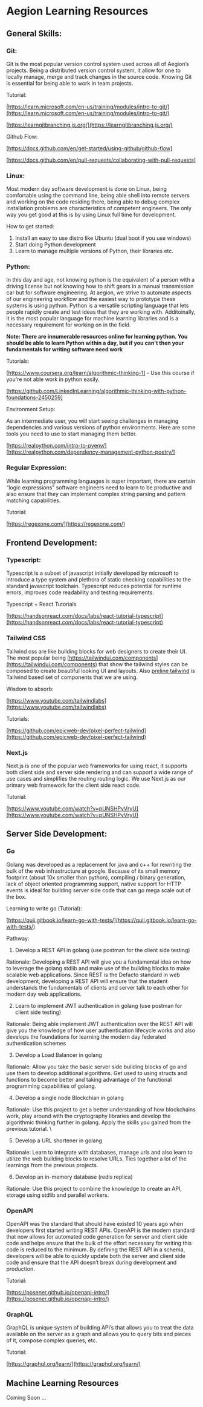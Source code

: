
# Aegion Learning Resources

## General Skills:

### Git:

Git is the most popular version control system used across all of Aegion’s projects. Being a distributed version control system, it allow for one to locally manage, merge and track changes in the source code. Knowing Git is essential for being able to work in team projects.

Tutorial:

[https://learn.microsoft.com/en-us/training/modules/intro-to-git/](https://learn.microsoft.com/en-us/training/modules/intro-to-git/)

[https://learngitbranching.js.org/](https://learngitbranching.js.org/)

Github Flow:

[https://docs.github.com/en/get-started/using-github/github-flow]

[https://docs.github.com/en/pull-requests/collaborating-with-pull-requests]

### Linux:

Most modern day software development is done on Linux, being comfortable using the command line, being able shell into remote servers and working on the code residing there, being able to debug complex installation problems are characteristics of competent engineers. The only way you get good at this is by using Linux full time for development. 

How to get started:

1. Install an easy to use distro like Ubuntu (dual boot if you use windows)
2. Start doing Python development 
3. Learn to manage multiple versions of Python, their libraries etc.

### Python:

In this day and age, not knowing python is the equivalent of a person with a driving license but not knowing how to shift gears in a manual transmission car but for software engineering. At aegion, we strive to automate aspects of our engineering workflow and the easiest way to prototype these systems is using python. Python is a versatile scripting language that lets people rapidly create and test ideas that they are working with. Additoinally, it is the most popular language for machine learning libraries and is a necessary requirement for working on in the field.

**Note: There are innumerable resources online for learning python. You should be able to learn Python within a day, but if you can't then your fundamentals for writing software need work**

Tutorials:

[https://www.coursera.org/learn/algorithmic-thinking-1] - Use this course if you're not able work in python easily.

[https://github.com/LinkedInLearning/algorithmic-thinking-with-python-foundations-2450259]

Environment Setup:

As an intermediate user, you will start seeing challenges in managing dependencies and various versions of python environments. Here are some tools you need to use to start managing them better.

[https://realpython.com/intro-to-pyenv/]
[https://realpython.com/dependency-management-python-poetry/]




### Regular Expression:

While learning programming languages is super important, there are certain “logic expressions” software engineers need to learn to be productive and also ensure that they can implement complex string parsing and pattern matching capabilities.

Tutorial: 

[https://regexone.com/](https://regexone.com/)

## Frontend Development:

### Typescript:

Typescript is a subset of javascript initially developed by microsoft to introduce a type system and plethora of static checking capabilities to the standard javascript toolchain. Typescript reduces potential for runtime errors, improves code readability and testing requirements.

Typescript + React Tutorials

[https://handsonreact.com/docs/labs/react-tutorial-typescript](https://handsonreact.com/docs/labs/react-tutorial-typescript) 

### Tailwind CSS

Tailwind css are like building blocks for web designers to create their UI. The most popular being [https://tailwindui.com/components](https://tailwindui.com/components) that show the tailwind styles can be composed to create beautiful looking UI and layouts. Also [preline tailwind](https://www.google.com/search?client=safari&rls=en&q=preline+tailwind&ie=UTF-8&oe=UTF-8) is Tailwind based set of components that we are using.

Wisdom to absorb:

[https://www.youtube.com/tailwindlabs](https://www.youtube.com/tailwindlabs)

Tutorials:

[https://github.com/epicweb-dev/pixel-perfect-tailwind](https://github.com/epicweb-dev/pixel-perfect-tailwind)

### Next.js

Next.js is  one of the popular web frameworks for using react, it supports both client side and server side rendering and can support a wide range of use cases and simplifies the routing routing logic. We use Next.js as our primary web framework for the client side react code.

Tutorial: 

[https://www.youtube.com/watch?v=pUNSHPyVryU](https://www.youtube.com/watch?v=pUNSHPyVryU)

## Server Side Development:

### Go

Golang was developed as a replacement for java and c++ for rewriting the bulk of the web  infrastructure at google. Because of its small memory footprint (about 10x smaller than python), compiling / binary generation, lack of object oriented programming support, native support for HTTP events is ideal for building server side code that can go mega scale out of the box.

Learning to write go (Tutorial):

[https://quii.gitbook.io/learn-go-with-tests/](https://quii.gitbook.io/learn-go-with-tests/)

Pathway:

1. Develop a REST API in golang (use postman for the client side testing)

Rationale: Developing a REST API will give you a fundamental idea on how to leverage the golang stdlib and make use of the building blocks to make scalable web applications. Since REST is the Defacto standard in web development, developing a REST API will ensure that the student understands the fundamentals of clients and server talk to each other for modern day web applications.

2. Learn to implement JWT authentication in golang (use postman for client side testing)

Rationale: Being able implement JWT authentication over the REST API will give you the knowledge of how user authentication lifecycle works and also develops the foundations for learning the modern day federated authentication schemes

3. Develop a Load Balancer in golang

Rationale: Allow you take the basic server side building blocks of go and use them to develop additional algorithms. Get used to using structs and functions to become better and taking advantage of the functional programming capabilities of golang.

4. Develop a single node Blockchian in golang

Rationale: Use this project to get a better understanding of how blockchains work, play around with the cryptography libraries and develop the algorithmic thinking further in golang. Apply the skills you gained from the previous tutorial. \


5. Develop a URL shortener in golang

Rationale: Learn to integrate with databases, manage urls and also learn to utilize the web building blocks to resolve URLs. Ties together a lot of the learnings from the previous projects.

6. Develop an in-memory database (redis replica)

Rationale: Use this project to combine the knowledge to create an API, storage using stdlib and parallel workers. 


### OpenAPI

OpenAPI was the standard that should have existed 10 years ago when developers first started writing REST APIs. OpenAPI is the modern standard that now allows for automated code generation for server and client side code and helps ensure that the bulk of the effort necessary for writing this code is reduced to the minimum. By defining the REST API in a schema, developers will be able to quickly update both the server and client side code and ensure that the API doesn’t break during development and production.

Tutorial:

[https://posener.github.io/openapi-intro/](https://posener.github.io/openapi-intro/)

### GraphQL

GraphQL is unique system of building API’s that allows you to treat the data available on the server as a graph and allows you to query bits and pieces of it, compose complex queries, etc.

Tutorial:

[https://graphql.org/learn/](https://graphql.org/learn/)

## Machine Learning Resources

Coming Soon ...
